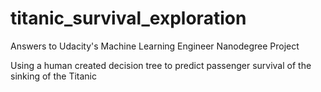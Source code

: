 # titanic_survival_exploration
Answers to Udacity's Machine Learning Engineer Nanodegree Project

Using a human created decision tree to predict passenger survival of the sinking of the Titanic
